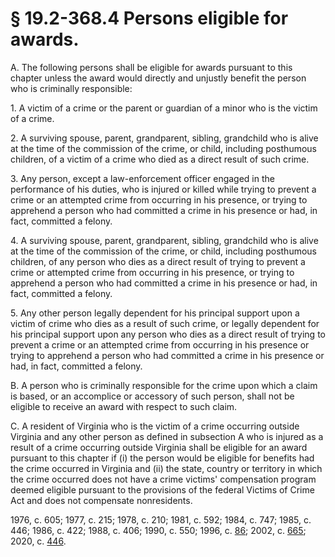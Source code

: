 # § 19.2-368.4 Persons eligible for awards.

<p>A. The following persons shall be eligible for awards pursuant to this chapter unless the award would directly and unjustly benefit the person who is criminally responsible:</p><p>1. A victim of a crime or the parent or guardian of a minor who is the victim of a crime.</p><p>2. A surviving spouse, parent, grandparent, sibling, grandchild who is alive at the time of the commission of the crime, or child, including posthumous children, of a victim of a crime who died as a direct result of such crime.</p><p>3. Any person, except a law-enforcement officer engaged in the performance of his duties, who is injured or killed while trying to prevent a crime or an attempted crime from occurring in his presence, or trying to apprehend a person who had committed a crime in his presence or had, in fact, committed a felony.</p><p>4. A surviving spouse, parent, grandparent, sibling, grandchild who is alive at the time of the commission of the crime, or child, including posthumous children, of any person who dies as a direct result of trying to prevent a crime or attempted crime from occurring in his presence, or trying to apprehend a person who had committed a crime in his presence or had, in fact, committed a felony.</p><p>5. Any other person legally dependent for his principal support upon a victim of crime who dies as a result of such crime, or legally dependent for his principal support upon any person who dies as a direct result of trying to prevent a crime or an attempted crime from occurring in his presence or trying to apprehend a person who had committed a crime in his presence or had, in fact, committed a felony.</p><p>B. A person who is criminally responsible for the crime upon which a claim is based, or an accomplice or accessory of such person, shall not be eligible to receive an award with respect to such claim.</p><p>C. A resident of Virginia who is the victim of a crime occurring outside Virginia and any other person as defined in subsection A who is injured as a result of a crime occurring outside Virginia shall be eligible for an award pursuant to this chapter if (i) the person would be eligible for benefits had the crime occurred in Virginia and (ii) the state, country or territory in which the crime occurred does not have a crime victims' compensation program deemed eligible pursuant to the provisions of the federal Victims of Crime Act and does not compensate nonresidents.</p><p>1976, c. 605; 1977, c. 215; 1978, c. 210; 1981, c. 592; 1984, c. 747; 1985, c. 446; 1986, c. 422; 1988, c. 406; 1990, c. 550; 1996, c. <a href='http://lis.virginia.gov/cgi-bin/legp604.exe?961+ful+CHAP0086'>86</a>; 2002, c. <a href='http://lis.virginia.gov/cgi-bin/legp604.exe?021+ful+CHAP0665'>665</a>; 2020, c. <a href='http://lis.virginia.gov/cgi-bin/legp604.exe?201+ful+CHAP0446'>446</a>.</p>